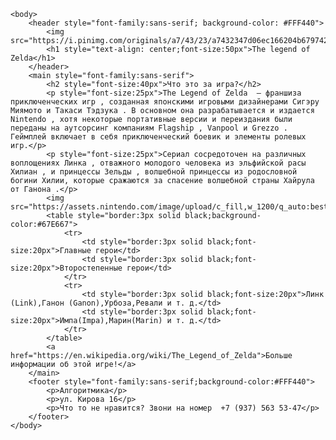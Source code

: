 <html>
    <head style="font-family:sans-serif">
        <title>The legend of Zelda</title>
    </head>

    <body>
        <header style="font-family:sans-serif; background-color: #FFF440">
            <img src="https://i.pinimg.com/originals/a7/43/23/a7432347d06ec166204b679742eae2b3.jpg"width="150px"height="75px"/>
            <h1 style="text-align: center;font-size:50px">The legend of Zelda</h1>
        </header>
        <main style="font-family:sans-serif">
            <h2 style="font-size:40px">Что это за игра?</h2>
            <p style="font-size:25px">The Legend of Zelda  — франшиза приключенческих игр , созданная японскими игровыми дизайнерами Сигэру Миямото и Такаси Тэдзука . В основном она разрабатывается и издается Nintendo , хотя некоторые портативные версии и переиздания были переданы на аутсорсинг компаниям Flagship , Vanpool и Grezzo . Геймплей включает в себя приключенческий боевик и элементы ролевых игр.</p>
            <p style="font-size:25px">Сериал сосредоточен на различных воплощениях Линка , отважного молодого человека из эльфийской расы Хилиан , и принцессы Зельды , волшебной принцессы из родословной богини Хилии, которые сражаются за спасение волшебной страны Хайрула от Ганона .</p>
            <img src="https://assets.nintendo.com/image/upload/c_fill,w_1200/q_auto:best/f_auto/dpr_2.0/ncom/software/switch/70010000000025/7137262b5a64d921e193653f8aa0b722925abc5680380ca0e18a5cfd91697f58"width="650px"height="400"/>
            <table style="border:3px solid black;background-color:#67E667">
                <tr>
                    <td style="border:3px solid black;font-size:20px">Главные герои</td>
                    <td style="border:3px solid black;font-size:20px">Второстепенные герои</td>
                </tr>
                <tr>
                    <td style="border:3px solid black;font-size:20px">Линк (Link),Ганон (Ganon),Урбоза,Ревали и т. д.</td>
                    <td style="border:3px solid black;font-size:20px">Импа(Impa),Марин(Marin) и т. д.</td>
                </tr>
            </table>
            <a href="https://en.wikipedia.org/wiki/The_Legend_of_Zelda">Больше информации об этой игре!</a>
        </main>
        <footer style="font-family:sans-serif;background-color:#FFF440">
            <p>Алгоритмика</p>
            <p>ул. Кирова 16</p>
            <p>Что то не нравится? Звони на номер  +7 (937) 563 53-47</p>
        </footer>
    </body>
</html>
